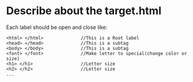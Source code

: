 # Describe about the **target.html**

Each label should be open and close like:

```
<html> </html>              //This is a Root label
<head> </head>              //This is a subtag
<body> </body>              //This is a subtag
<font> </font>              //Make letter to special(change color or size)
<h1> </h1>                  //Letter size
<h2> </h2>                  //Letter size
...
```
